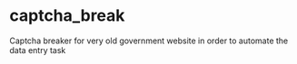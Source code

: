 # captcha_break
Captcha breaker for very old government website in order to automate the data entry task
